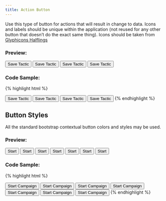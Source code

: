 ```yaml
---
title: Action Button
---
```


Use this type of button for actions that will result in change to data. Icons and labels should be unique within the application (not reused for any other button that doesn’t do the exact same thing). Icons should be taken from [Glyphicons Halflings](http://getbootstrap.com/components/#glyphicons)

### Preview:

<!-- Large Button -->
<button type="button" class="btn btn-default btn-lg">
	<span class="glyphicon glyphicon-floppy-disk" aria-hidden="true"></span> Save Tactic
</button>
<!-- Default Button -->
<button type="button" class="btn btn-default">
	<span class="glyphicon glyphicon-floppy-disk" aria-hidden="true"></span> Save Tactic
</button>
<!-- Small Button -->
<button type="button" class="btn btn-default btn-sm">
	<span class="glyphicon glyphicon-floppy-disk" aria-hidden="true"></span> Save Tactic
</button>
<!-- Extra Small Button -->
<button type="button" class="btn btn-default btn-xs">
	<span class="glyphicon glyphicon-floppy-disk" aria-hidden="true"></span> Save Tactic
</button>

### Code Sample:

{% highlight html %}
<!-- Large Button -->
<button type="button" class="btn btn-default btn-lg">
	<span class="glyphicon glyphicon-floppy-disk" aria-hidden="true"></span> Save Tactic
</button>

<!-- Default Button -->
<button type="button" class="btn btn-default">
	<span class="glyphicon glyphicon-floppy-disk" aria-hidden="true"></span> Save Tactic
</button>

<!-- Small Button -->
<button type="button" class="btn btn-default btn-sm">
	<span class="glyphicon glyphicon-floppy-disk" aria-hidden="true"></span> Save Tactic
</button>

<!-- Extra Small Button -->
<button type="button" class="btn btn-default btn-xs">
	<span class="glyphicon glyphicon-floppy-disk" aria-hidden="true"></span> Save Tactic
</button>
{% endhighlight %}

## Button Styles

All the standard bootstrap contextual button colors and styles may be used.

### Preview:

<!-- Standard Button -->
<button type="button" class="btn btn-default">
	<span class="glyphicon glyphicon-thumbs-up" aria-hidden="true"></span> Start
</button>
<!-- Provides extra visual weight and identifies the primary action in a set of buttons -->
<button type="button" class="btn btn-primary">
	<span class="glyphicon glyphicon-thumbs-up" aria-hidden="true"></span> Start
</button>
<!-- Indicates a successful or positive action -->
<button type="button" class="btn btn-success">
	<span class="glyphicon glyphicon-thumbs-up" aria-hidden="true"></span> Start
</button>
<!-- Contextual button for informational alert messages -->
<button type="button" class="btn btn-info">
	<span class="glyphicon glyphicon-thumbs-up" aria-hidden="true"></span> Start
</button>
<!-- Indicates caution should be taken with this action -->
<button type="button" class="btn btn-warning">
	<span class="glyphicon glyphicon-thumbs-up" aria-hidden="true"></span> Start
</button>
<!-- Indicates a dangerous or potentially negative action -->
<button type="button" class="btn btn-danger">
	<span class="glyphicon glyphicon-thumbs-up" aria-hidden="true"></span> Start
</button>
<!-- Deemphasize a button by making it look like a link while maintaining button behavior -->
<button type="button" class="btn btn-link">
	<span class="glyphicon glyphicon-thumbs-up" aria-hidden="true"></span> Start
</button>

### Code Sample:

{% highlight html %}
<!-- Standard Button -->
<button type="button" class="btn btn-default">
	<span class="glyphicon glyphicon-thumbs-up" aria-hidden="true"></span> Start Campaign
</button>

<!-- Provides extra visual weight and identifies the primary action in a set of buttons -->
<button type="button" class="btn btn-primary">
	<span class="glyphicon glyphicon-thumbs-up" aria-hidden="true"></span> Start Campaign
</button>

<!-- Indicates a successful or positive action -->
<button type="button" class="btn btn-success">
	<span class="glyphicon glyphicon-thumbs-up" aria-hidden="true"></span> Start Campaign
</button>

<!-- Contextual button for informational alert messages -->
<button type="button" class="btn btn-info">
	<span class="glyphicon glyphicon-thumbs-up" aria-hidden="true"></span> Start Campaign
</button>

<!-- Indicates caution should be taken with this action -->
<button type="button" class="btn btn-warning">
	<span class="glyphicon glyphicon-thumbs-up" aria-hidden="true"></span> Start Campaign
</button>

<!-- Indicates a dangerous or potentially negative action -->
<button type="button" class="btn btn-danger">
	<span class="glyphicon glyphicon-thumbs-up" aria-hidden="true"></span> Start Campaign
</button>

<!-- Deemphasize a button by making it look like a link while maintaining button behavior -->
<button type="button" class="btn btn-link">
	<span class="glyphicon glyphicon-thumbs-up" aria-hidden="true"></span> Start Campaign
</button>
{% endhighlight %}
